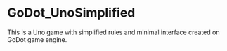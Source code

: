 # GoDot_UnoSimplified
This is a Uno game with simplified rules and minimal interface created on GoDot game engine.
